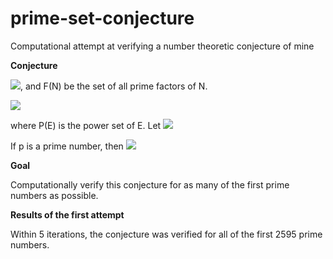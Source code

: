 # prime-set-conjecture
Computational attempt at verifying a number theoretic conjecture of mine

<b>Conjecture</b>

<img src="http://latex.codecogs.com/svg.latex?Let\:\rho(C) = \prod_{c_j \in{C}}{c_j}\:+1" border="0"/>, and F(N) be the set of all prime factors of N. 

<img src="http://latex.codecogs.com/svg.latex?Let\:E_i = E_{i-1} \cup \left\{z: z \in{F}(\rho(C)) \:\forall{C} \in{P}(E_{i-1})\right\} for\:i>1" border="0"/>

where P(E) is the power set of E. Let <img src="http://latex.codecogs.com/svg.latex?E_1 = \{2\}" border="0"/>

If p is a prime number, then <img src="http://latex.codecogs.com/svg.latex?\exists%20i%20\in%20N%20\:%20(p%20\in%20E_i)" border="0"/>

<b>Goal</b>

Computationally verify this conjecture for as many of the first prime numbers as possible. 

<b>Results of the first attempt</b>

Within 5 iterations, the conjecture was verified for all of the first 2595 prime numbers. 

